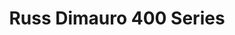 ---
title: Russ Dimauro 400 Series
# date: 01-01-2222 # day-month-year
# description: Ea vis perpetua complectitur, te nec molestiae adversarium. Corpora nominati mediocritatem te sea, no purto periculis mei. Ut nec quod intellegat, ut tation quaeque vim. His vocent appetere ut, duo in choro instructior.
thumb: /assets/images/photo-gallery/blog--RDimauro3.jpg
image: /assets/images/photo-gallery/blog--RDimauro3.jpg
angler-name: Russ Dimauro
# angler-links: 
#     website: a-url-goes-here
#     twitter: a-url-goes-here
#     facebook: a-url-goes-here
#     instagram: a-url-goes-here
#     pinterest: a-url-goes-here

reel-type: spinning
reel-series: 500

# location: Someplace, United States
# fish: Some Big Fish
# fish-length: 49 in.
# fish-weight: 78 lbs.
---
